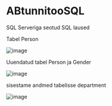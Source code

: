 # ABtunnitooSQL
SQL Serveriga seotud SQL laused

Tabel Person

![image](https://github.com/user-attachments/assets/e5d5b35c-89ac-468f-a710-61c498a62d00)

Uuendatud tabel Person ja Gender

![image](https://github.com/user-attachments/assets/97246d6f-ac32-4944-8ca5-dcfbd4bbb61a)

sisestame andmed tabelisse department

![image](https://github.com/user-attachments/assets/712e8e6a-1129-4a4a-9f2f-0b163b954538)
